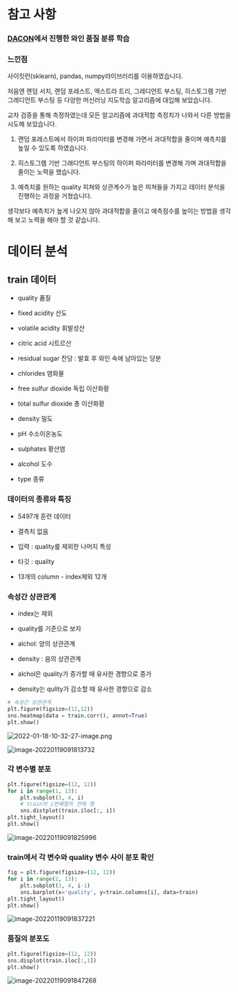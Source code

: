 # 참고 사항

### [DACON](https://dacon.io/competitions/open/235610/overview/description)에서 진행한 와인 품질 분류 학습

### 느낀점

사이킷런(sklearn), pandas, numpy라이브러리를 이용하였습니다.

처음엔 랜덤 서치, 랜덤 포레스트, 엑스트라 트리, 그레디언트 부스팅, 히스토그램 기반 그레디언트 부스팅 등 다양한 머신러닝 지도학습 알고리즘에 대입해 보았습니다.

교차 검증을 통해 측정하였는데 모든 알고리즘에 과대적합 측정치가 나와서 다른 방법을 시도해 보았습니다.

1. 랜덤 포레스트에서 하이퍼 파라미터를 변경해 가면서 과대적합을 줄이며 예측치를 높일 수 있도록 하였습니다.

2. 히스토그램 기반 그래디언트 부스팅의 하이퍼 파라미터를 변경해 가며 과대적합을 줄이는 노력을 했습니다.

3. 예측치를 원하는 quality 피쳐와 상관계수가 높은 피쳐들을 가지고 데이터 분석을 진행하는 과정을 거쳤습니다.

생각보다 예측치가 높게 나오지 않아 과대적합을 줄이고 예측점수를 높이는 방법을 생각해 보고 노력을 해야 할 것 같습니다.

# 데이터 분석

## train 데이터

- quality 품질

- fixed acidity 산도

- volatile acidity 휘발성산

- citric acid 시트르산

- residual sugar 잔당 : 발효 후 와인 속에 남아있는 당분

- chlorides 염화물

- free sulfur dioxide 독립 이산화황

- total sulfur dioxide 총 이산화황

- density 밀도

- pH 수소이온농도

- sulphates 황산염

- alcohol 도수

- type 종류

### 데이터의 종류와 특징

- 5497개 훈련 데이터

- 결측치 없음

- 입력 : quality를 제외한 나머지 특성

- 타깃 : quality

- 13개의 column - index제외 12개

### 속성간 상관관계

- index는 제외

- quality를 기준으로 보자

- alchol: 양의 상관관계

- density : 음의 상관관계

- alchol은 quality가 증가할 때 유사한 경향으로 증가

- density는 qulity가 감소할 때 유사한 경향으로 감소

```python
# 속성간 상관관계
plt.figure(figsize=(12,12))
sns.heatmap(data = train.corr(), annot=True)
plt.show()
```

![2022-01-18-10-32-27-image.png](C:\Users\admin\Desktop\study\머신러닝\DACON\와인품질분류\assets\2022-01-18-10-32-27-image.png)

![image-20220119091813732](README.assets/image-20220119091813732.png)

### 각 변수별 분포

```python
plt.figure(figsize=(12, 12))
for i in range(1, 13):
    plt.subplot(3, 4, i)
    # train의 i번째열의 전체 행
    sns.distplot(train.iloc[:, i])
plt.tight_layout()
plt.show()
```

![image-20220119091825996](README.assets/image-20220119091825996.png)

### train에서 각 변수와 quality 변수 사이 분포 확인

```python
fig = plt.figure(figsize=(12, 12))
for i in range(2, 13):
    plt.subplot(3, 4, i-1)
    sns.barplot(x='quality', y=train.columns[i], data=train)
plt.tight_layout()
plt.show()
```

![image-20220119091837221](README.assets/image-20220119091837221.png)

### 품질의 분포도

```python
plt.figure(figsize=(12, 12))
sns.displot(train.iloc[:,1])
plt.show()
```

![image-20220119091847268](README.assets/image-20220119091847268.png)
